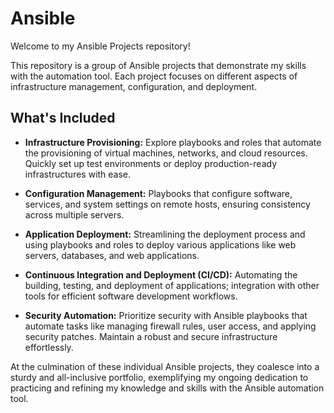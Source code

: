 # Ansible

Welcome to my Ansible Projects repository! 


This repository is a group of Ansible projects that demonstrate my skills with the automation tool. Each project focuses on different aspects of infrastructure management, configuration, and deployment.



## What's Included

- **Infrastructure Provisioning:** Explore playbooks and roles that automate the provisioning of virtual machines, networks, and cloud resources. Quickly set up test environments or deploy production-ready infrastructures with ease.

- **Configuration Management:** Playbooks that configure software, services, and system settings on remote hosts, ensuring consistency across multiple servers.

- **Application Deployment:** Streamlining the deployment process and using playbooks and roles to deploy various applications like web servers, databases, and web applications. 

- **Continuous Integration and Deployment (CI/CD):** Automating the building, testing, and deployment of applications; integration with other tools for efficient software development workflows.

- **Security Automation:** Prioritize security with Ansible playbooks that automate tasks like managing firewall rules, user access, and applying security patches. Maintain a robust and secure infrastructure effortlessly.





At the culmination of these individual Ansible projects, they coalesce into a sturdy and all-inclusive portfolio, exemplifying my ongoing dedication to practicing and refining my knowledge and skills with the Ansible automation tool.
